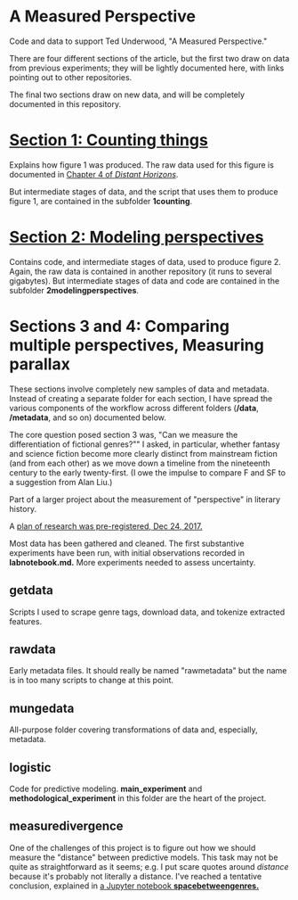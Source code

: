 A Measured Perspective
=========================

Code and data to support Ted Underwood, "A Measured Perspective."

There are four different sections of the article, but the first two draw on data from previous experiments; they will be lightly documented here, with links pointing out to other repositories.

The final two sections draw on new data, and will be completely documented in this repository.

[Section 1: Counting things](https://github.com/tedunderwood/measureperspective/tree/master/1counting)
==========================

Explains how figure 1 was produced. The raw data used for this figure is documented in [Chapter 4 of *Distant Horizons*](https://github.com/tedunderwood/horizon/tree/master/chapter4).

But intermediate stages of data, and the script that uses them to produce figure 1, are contained in the subfolder **1counting**.

[Section 2: Modeling perspectives](https://github.com/tedunderwood/measureperspective/tree/master/2modelingperspectives)
=================================

Contains code, and intermediate stages of data, used to produce figure 2. Again, the raw data is contained in another repository (it runs to several gigabytes). But intermediate stages of data and code are contained in the subfolder **2modelingperspectives**.

Sections 3 and 4: Comparing multiple perspectives, Measuring parallax
=====================================================================

These sections involve completely new samples of data and metadata. Instead of creating a separate folder for each section, I have spread the various components of the workflow across different folders (**/data**, **/metadata**, and so on) documented below.

The core question posed section 3 was, "Can we measure the differentiation of fictional genres?""
 I asked, in particular, whether fantasy and science fiction become more clearly distinct from mainstream fiction (and from each other) as we move down a timeline from the nineteenth century to the early twenty-first. (I owe the impulse to compare F and SF to a suggestion from Alan Liu.)

Part of a larger project about the measurement of "perspective" in literary history.

A [plan of research was pre-registered, Dec 24, 2017.](https://osf.io/5b72w/register/5771ca429ad5a1020de2872e)

Most data has been gathered and cleaned. The first substantive experiments have been run, with initial observations recorded in **labnotebook.md.** More experiments needed to assess uncertainty.

getdata
-------

Scripts I used to scrape genre tags, download data, and tokenize extracted features.

rawdata
-------

Early metadata files. It should really be named "rawmetadata" but the name is in too many scripts to change at this point.

mungedata
---------

All-purpose folder covering transformations of data and, especially, metadata.

logistic
--------

Code for predictive modeling. **main_experiment** and **methodological_experiment** in this folder are the heart of the project.

measuredivergence
-----------------

One of the challenges of this project is to figure out how we should measure the "distance" between predictive models. This task may not be quite as straightforward as it seems; e.g. I put scare quotes around *distance* because it's probably not literally a distance. I've reached a tentative conclusion, explained in [a Jupyter notebook **spacebetweengenres.**](https://github.com/tedunderwood/measureperspective/blob/master/measuredivergence/spacebetweengenres.ipynb)
